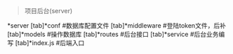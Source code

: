 
> 项目后台(server)

*server
[tab]*conf   #数据库配置文件
[tab]*middleware     #登陆token文件，后补
[tab]*models         #操作数据库
[tab]*routes         #后台接口
[tab]*service        #后台业务编写
[tab]*index.js       #后端入口


